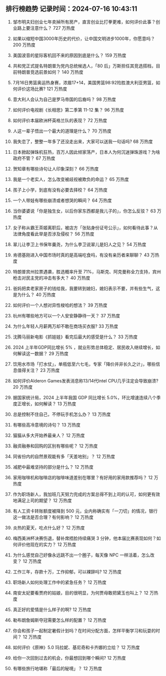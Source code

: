 
## 排行榜趋势 记录时间：2024-07-16 10:43:11
  
  1. 邹市明夫妇创业七年卖掉所有房产，直言创业比打拳更难，如何评价此事？创业路上要注意什么？ 727 万热度
    
  2. 如果以缩短中国3000年历史的代价，让中国文明进步1000年，你愿意吗？ 200 万热度
    
  3. 美国波音的星际客机回不来的原因到底是什么？ 159 万热度
    
  4. 共和党正式提名特朗普为党内总统候选人，「80 后」万斯担任其竞选搭档，目前特朗普竞选前景如何？ 140 万热度
    
  5. 7月16日男篮奥运热身赛，浓眉17+14，美国男篮98:92险胜澳大利亚男篮，如何评价这场比赛? 121 万热度
    
  6. 意大利人会认为自己是罗马帝国的后裔吗？ 98 万热度
    
  7. 如何评价电视剧《长相思》第二季第 11-12 集？ 96 万热度
    
  8. 如何评价本届欧洲杯英格兰队的表现？ 72 万热度
    
  9. 人这一辈子悟出一个最大的道理是什么？ 70 万热度
    
  10. 我失恋了，整整一年多了还没走出来，大家可以送我一句话吗? 68 万热度
    
  11. 日本掀起弹珠机狂热，百万人因此倾家荡产，日本人为何沉迷弹珠游戏？为啥政府不管？ 67 万热度
    
  12. 贺知章有哪些诗句让人印象深刻？ 66 万热度
    
  13. 我是一个老实人，怎么改变被歧视被欺负的命运？ 65 万热度
    
  14. 孩子上小学，到底有没有必要去择校？ 64 万热度
    
  15. 一个人带娃有哪些崩溃或者想哭的瞬间？ 64 万热度
    
  16. 当你婆婆说「你是独生女，以后你家东西都是我儿子的」，你怎么反驳？ 63 万热度
    
  17. 女子称从霸王茶姬离职后，被店方「张贴身份证号公示」，如何看待此事？从法律角度看此举是否涉及侵权？ 56 万热度
    
  18. 翠儿让李卫上书保年羹尧，为什么李卫说翠儿是妇人之见？ 54 万热度
    
  19. 肯德基刚进入中国市场时真的是高端吃食吗，有没有亲历者来聊聊？ 43 万热度
    
  20. 特朗普宾州拉票遇袭，胜选概率升至 71%，马斯克、阿克曼称全力支持，宾州枪击对民主党的冲击有多大？ 40 万热度
    
  21. 爸妈把卖老家房子的钱给我，我要转到媳妇，媳妇表示不要，并有些生气，这是为什么？ 40 万热度
    
  22. 如何评价一个人想对异性梭哈的想法？ 39 万热度
    
  23. 杭州有哪些地方可以一个人安安静静待一天？ 37 万热度
    
  24. 为什么年轻人月薪两万却不敢在商场买衣服? 33 万热度
    
  25. 沈腾马丽新电影《抓娃娃》看完后最大的感受是什么？ 33 万热度
    
  26. 2024 上半年GDP同比增长 5% ，就业形势总体稳定、居民收入继续增长，如何解读这一数据？ 29 万热度
    
  27. 饮用水市场「打水仗」，单瓶低至六七毛，专家「降价并非长久之计」，哪些信息值得关注？ 23 万热度
    
  28. 如何评价Alderon Games发表消息称13/14代Intel CPU几乎注定会导致崩溃? 20 万热度
    
  29. 据国家统计局，2024 上半年我国 GDP 同比增长 5.0%，环比增速连续八个季度正增长，如何解读？ 13 万热度
    
  30. 总是控制不住自己，不停玩手机怎么办？ 13 万热度
    
  31. 有哪些高冷意境的诗句？ 13 万热度
    
  32. 猫猫从多大开始养最亲人？ 12 万热度
    
  33. 融资融券和回购的区别有哪些呢？ 12 万热度
    
  34. 同省份内的自然景观能有多「天差地别」？ 12 万热度
    
  35. 减肥中最难坚持的部分是什么？ 12 万热度
    
  36. 家用咖啡机和咖啡店的咖啡味道差别在哪里？有好用的家用款推荐吗？ 12 万热度
    
  37. 作为职场新人，我加班几天努力完成的方案总得不到上司的认可，如何更有效地满足上司的期望？ 12 万热度
    
  38. 有人工资卡转账额度被降到 500 元，业内称确实有「一刀切」的情况，银行这一做法是否合理？有何影响？ 12 万热度
    
  39. 炎热的夏天，吃点什么好？ 12 万热度
    
  40. 梅西美洲杯决赛伤退，替补席捂脸持续痛哭 3 分钟，他本届比赛表现如何？如何评价他现在的实力？ 12 万热度
    
  41. 为什么感觉自己好像永远跳不出一个圈子，每天像 NPC 一样活着，怎么改变？ 12 万热度
    
  42. 工作三年，存款十万，工作抑郁，可以裸辞吗? 12 万热度
    
  43. 职场新人如何处理工作中的紧急任务？ 12 万热度
    
  44. 南安太妃要看贾府的姑娘，目的很明显，为何贾母敢把黛玉也叫上？ 12 万热度
    
  45. 真正好的爱情是什么样子的啊? 12 万热度
    
  46. 勒布朗詹姆斯夺冠需要怎么样的配置？ 12 万热度
    
  47. 你会和孩子一起制定暑假计划吗？在时间分配方面，怎样平衡学习和玩耍的时间？ 12 万热度
    
  48. 如何评价《原神》5.0 玛拉妮、基尼奇和卡齐娜的立绘？ 12 万热度
    
  49. 给你一次回到过去的机会，你最想回到哪个瞬间? 12 万热度
    
  50. 有哪些旅行地堪称「最后的秘境」？ 12 万热度
    